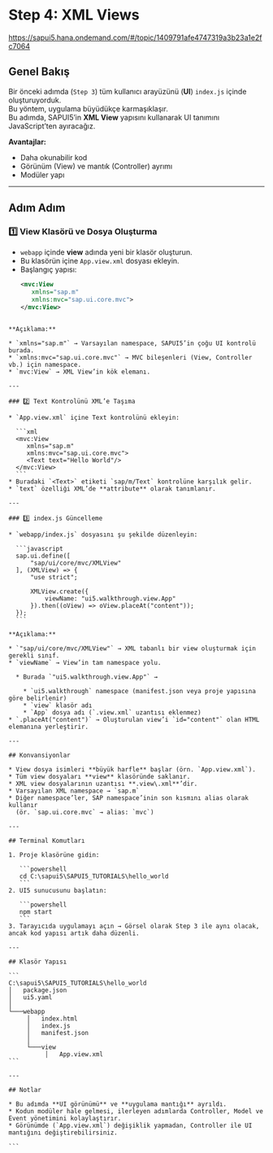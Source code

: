 # Step 4: XML Views

https://sapui5.hana.ondemand.com/#/topic/1409791afe4747319a3b23a1e2fc7064

## Genel Bakış
Bir önceki adımda (`Step 3`) tüm kullanıcı arayüzünü (**UI**) `index.js` içinde oluşturuyorduk.  
Bu yöntem, uygulama büyüdükçe karmaşıklaşır.  
Bu adımda, SAPUI5’in **XML View** yapısını kullanarak UI tanımını JavaScript’ten ayıracağız.

**Avantajlar:**
- Daha okunabilir kod
- Görünüm (View) ve mantık (Controller) ayrımı
- Modüler yapı

---

## Adım Adım

### 1️⃣ View Klasörü ve Dosya Oluşturma
- `webapp` içinde **view** adında yeni bir klasör oluşturun.
- Bu klasörün içine `App.view.xml` dosyası ekleyin.
- Başlangıç yapısı:
  ```xml
  <mvc:View
     xmlns="sap.m"
     xmlns:mvc="sap.ui.core.mvc">
  </mvc:View>
````

**Açıklama:**

* `xmlns="sap.m"` → Varsayılan namespace, SAPUI5’in çoğu UI kontrolü burada.
* `xmlns:mvc="sap.ui.core.mvc"` → MVC bileşenleri (View, Controller vb.) için namespace.
* `mvc:View` → XML View’in kök elemanı.

---

### 2️⃣ Text Kontrolünü XML’e Taşıma

* `App.view.xml` içine Text kontrolünü ekleyin:

  ```xml
  <mvc:View
     xmlns="sap.m"
     xmlns:mvc="sap.ui.core.mvc">
     <Text text="Hello World"/>
  </mvc:View>
  ```
* Buradaki `<Text>` etiketi `sap/m/Text` kontrolüne karşılık gelir.
* `text` özelliği XML’de **attribute** olarak tanımlanır.

---

### 3️⃣ index.js Güncelleme

* `webapp/index.js` dosyasını şu şekilde düzenleyin:

  ```javascript
  sap.ui.define([
      "sap/ui/core/mvc/XMLView"
  ], (XMLView) => {
      "use strict";

      XMLView.create({
          viewName: "ui5.walkthrough.view.App"
      }).then((oView) => oView.placeAt("content"));
  });
  ```

**Açıklama:**

* `"sap/ui/core/mvc/XMLView"` → XML tabanlı bir view oluşturmak için gerekli sınıf.
* `viewName` → View’in tam namespace yolu.

  * Burada `"ui5.walkthrough.view.App"` →

    * `ui5.walkthrough` namespace (manifest.json veya proje yapısına göre belirlenir)
    * `view` klasör adı
    * `App` dosya adı (`.view.xml` uzantısı eklenmez)
* `.placeAt("content")` → Oluşturulan view’i `id="content"` olan HTML elemanına yerleştirir.

---

## Konvansiyonlar

* View dosya isimleri **büyük harfle** başlar (örn. `App.view.xml`).
* Tüm view dosyaları **view** klasöründe saklanır.
* XML view dosyalarının uzantısı **.view\.xml**’dir.
* Varsayılan XML namespace → `sap.m`
* Diğer namespace’ler, SAP namespace’inin son kısmını alias olarak kullanır
  (ör. `sap.ui.core.mvc` → alias: `mvc`)

---

## Terminal Komutları

1. Proje klasörüne gidin:

   ```powershell
   cd C:\sapui5\SAPUI5_TUTORIALS\hello_world
   ```
2. UI5 sunucusunu başlatın:

   ```powershell
   npm start
   ```
3. Tarayıcıda uygulamayı açın → Görsel olarak Step 3 ile aynı olacak, ancak kod yapısı artık daha düzenli.

---

## Klasör Yapısı

```
C:\sapui5\SAPUI5_TUTORIALS\hello_world
│   package.json
│   ui5.yaml
│
└───webapp
     │   index.html
     │   index.js
     │   manifest.json
     │
     └───view
          │   App.view.xml
```

---

## Notlar

* Bu adımda **UI görünümü** ve **uygulama mantığı** ayrıldı.
* Kodun modüler hale gelmesi, ilerleyen adımlarda Controller, Model ve Event yönetimini kolaylaştırır.
* Görünümde (`App.view.xml`) değişiklik yapmadan, Controller ile UI mantığını değiştirebilirsiniz.

```


